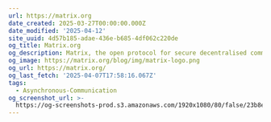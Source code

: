 ```yaml
---
url: https://matrix.org
date_created: 2025-03-27T00:00:00.000Z
date_modified: '2025-04-12'
site_uuid: 4d57b185-adae-436e-b685-4df062c220de
og_title: Matrix.org
og_description: Matrix, the open protocol for secure decentralised communications
og_image: https://matrix.org/blog/img/matrix-logo.png
og_url: https://matrix.org/
og_last_fetch: '2025-04-07T17:58:16.067Z'
tags:
  - Asynchronous-Communication
og_screenshot_url: >-
  https://og-screenshots-prod.s3.amazonaws.com/1920x1080/80/false/23b8ee7e292a625cb68826f0a92f2e344aef1de5cca63f9df0763e9e33e8b958.jpeg
---
```














































